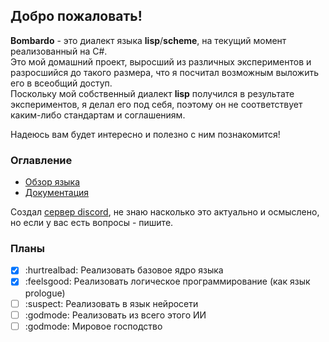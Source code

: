 ## Добро пожаловать!

**Bombardo** - это диалект языка **lisp**/**scheme**, на текущий момент реализованный на C#.  
Это мой домашний проект, выросший из различных экспериментов и разросшийся до такого размера, что я посчитал возможным выложить его в всеобщий доступ.  
Поскольку мой собственный диалект **lisp** получился в результате экспериментов, я делал его под себя, поэтому он не соответствует каким-либо стандартам и соглашениям.

Надеюсь вам будет интересно и полезно с ним познакомится!

### Оглавление

* [Обзор языка](Documentation/LANG.OVERVIEW.md)
* [Документация](Documentation/DOCUMENTATION.md)

Создал [сервер discord](https://discord.gg/D8JzvRw), не знаю насколько это актуально и осмыслено, но если у вас есть вопросы - пишите.

### Планы

- [x] :hurtrealbad: Реализовать базовое ядро языка
- [x] :feelsgood: Реализовать логическое программирование (как язык prologue) 
- [ ] :suspect: Реализовать в язык нейросети
- [ ] :godmode: Реализовать из всего этого ИИ
- [ ] :godmode: Мировое господство